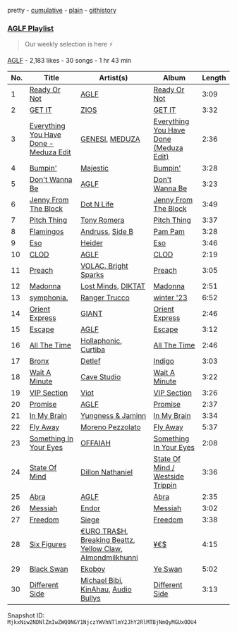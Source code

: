 pretty - [cumulative](/playlists/cumulative/3g2x83PnE4udquzQctBOSF.md) - [plain](/playlists/plain/3g2x83PnE4udquzQctBOSF) - [githistory](https://github.githistory.xyz/mackorone/spotify-playlist-archive/blob/main/playlists/plain/3g2x83PnE4udquzQctBOSF)

### [AGLF Playlist](https://open.spotify.com/playlist/3g2x83PnE4udquzQctBOSF)

> Our weekly selection is here ⚡️

[AGLF](https://open.spotify.com/user/due850omgu70ns7dyg7n7jf12) - 2,183 likes - 30 songs - 1 hr 43 min

| No. | Title | Artist(s) | Album | Length |
|---|---|---|---|---|
| 1 | [Ready Or Not](https://open.spotify.com/track/4n9RHYdYcIofn5C5j1gpz0) | [AGLF](https://open.spotify.com/artist/6xGwO3Ev8tb2hk8J5N9OdG) | [Ready Or Not](https://open.spotify.com/album/4Vmlwmg6QKl3FYqeFZkfM7) | 3:09 |
| 2 | [GET IT](https://open.spotify.com/track/1iE60Ny9k6vGmPRF7iKoUr) | [ZIOS](https://open.spotify.com/artist/1HFgOhnb76kDSv4U6SqLHX) | [GET IT](https://open.spotify.com/album/0hA8jrWzuihDqEm7DZtZEK) | 3:32 |
| 3 | [Everything You Have Done \- Meduza Edit](https://open.spotify.com/track/5ooCfBqZyTB5CTdu1x7S77) | [GENESI](https://open.spotify.com/artist/4OG9hOPsfAEziKvOJj2SG7), [MEDUZA](https://open.spotify.com/artist/0xRXCcSX89eobfrshSVdyu) | [Everything You Have Done \(Meduza Edit\)](https://open.spotify.com/album/6MHJBq2F6942ToNXteGQTe) | 2:36 |
| 4 | [Bumpin'](https://open.spotify.com/track/3mNNfmxCOsLHv74CoIzMDl) | [Majestic](https://open.spotify.com/artist/6QMABvTzixnxzsLYyhqRxI) | [Bumpin'](https://open.spotify.com/album/4sESCe1Q8O2NxP9S2TnGEv) | 3:28 |
| 5 | [Don't Wanna Be](https://open.spotify.com/track/2btIgqM1ddLW5hZBaZJw0W) | [AGLF](https://open.spotify.com/artist/6xGwO3Ev8tb2hk8J5N9OdG) | [Don't Wanna Be](https://open.spotify.com/album/6BFJ3bHMNMVxLxYmvi3mwh) | 3:23 |
| 6 | [Jenny From The Block](https://open.spotify.com/track/3eHD5n37Rw3n6sxE9AJZCf) | [Dot N Life](https://open.spotify.com/artist/38aKknRSzI7luo0LJWDwDS) | [Jenny From The Block](https://open.spotify.com/album/62MGYRNMNdura41YeBrwDP) | 3:49 |
| 7 | [Pitch Thing](https://open.spotify.com/track/6Kea7kd9xbq4bAgEp1srdN) | [Tony Romera](https://open.spotify.com/artist/7GQsOji7pfixzkLt63awo5) | [Pitch Thing](https://open.spotify.com/album/36khe7dGDSL0YUI6stNTzO) | 3:37 |
| 8 | [Flamingos](https://open.spotify.com/track/0lAQ4hpL4wS7EdgXYd3I2w) | [Andruss](https://open.spotify.com/artist/6HZwb7Zbnvfo8u1sst4QrI), [Side B](https://open.spotify.com/artist/3hm9D6w73Erm43Ym0gtmjR) | [Pam Pam](https://open.spotify.com/album/1cdc1XeYkT0YTEYHsh97SU) | 3:28 |
| 9 | [Eso](https://open.spotify.com/track/0whtZ1FZFRkwO8bW13gv2T) | [Heider](https://open.spotify.com/artist/0ntlfibisyrRnv8MFRHdti) | [Eso](https://open.spotify.com/album/6dVepLKGxmtQiVKSrculQE) | 3:46 |
| 10 | [CLOD](https://open.spotify.com/track/0TWVLP8GandBcmFzuHD4iv) | [AGLF](https://open.spotify.com/artist/6xGwO3Ev8tb2hk8J5N9OdG) | [CLOD](https://open.spotify.com/album/0kVpJtY2EYon2C3IMAXwwU) | 2:19 |
| 11 | [Preach](https://open.spotify.com/track/2X6HxhEym4TbK10GF7PL8m) | [VOLAC\. Bright Sparks](https://open.spotify.com/artist/3hGo66CnPVQDBPA6gyevQi) | [Preach](https://open.spotify.com/album/3BgQIbVApzmhwc39g05K9q) | 3:05 |
| 12 | [Madonna](https://open.spotify.com/track/2eNyIYoHZRUeEl5p5PKdOC) | [Lost Minds](https://open.spotify.com/artist/14z02tRm4yTs0cJfmrHfnr), [DIKTAT](https://open.spotify.com/artist/4OUqbwZjd0nfoQuCl7FfbI) | [Madonna](https://open.spotify.com/album/6Cw0ea9TmmMKnsT9aHjnIH) | 2:51 |
| 13 | [symphonia.](https://open.spotify.com/track/0FSdefPsdTZgxFM5Rvwqnu) | [Ranger Trucco](https://open.spotify.com/artist/36N80lh8tNu7XedcW55NC3) | [winter '23](https://open.spotify.com/album/3g5iPkooVkFQTYPwRa1iyy) | 6:52 |
| 14 | [Orient Express](https://open.spotify.com/track/293qKOjripajaL2vyZnJkX) | [GIANT](https://open.spotify.com/artist/5SNRm9Vv3wf1c1MEOU6K1K) | [Orient Express](https://open.spotify.com/album/2ZeA0rOASQLqhn8WSKCNqT) | 2:46 |
| 15 | [Escape](https://open.spotify.com/track/1H3rFP8VEwng3ksIiWOaqi) | [AGLF](https://open.spotify.com/artist/6xGwO3Ev8tb2hk8J5N9OdG) | [Escape](https://open.spotify.com/album/445kF1rP1Ee5HjS7hA1xGG) | 3:12 |
| 16 | [All The Time](https://open.spotify.com/track/5By6A6jdZiJ9j3YION9hQW) | [Hollaphonic](https://open.spotify.com/artist/5MOWxZWdW3Hi4IPyyRrRTi), [Curtiba](https://open.spotify.com/artist/1ZwpPFrrag8lUXAHwNxyY3) | [All The Time](https://open.spotify.com/album/0QBrRX6aMDz7SxzEvHXCv5) | 2:46 |
| 17 | [Bronx](https://open.spotify.com/track/5oWXxAqoHGY96OnwzmdHdH) | [Detlef](https://open.spotify.com/artist/5lZ8HC92jRDlyeq0vSxGeI) | [Indigo](https://open.spotify.com/album/5BFu1tFCVsVvTn6gvU3WRo) | 3:03 |
| 18 | [Wait A Minute](https://open.spotify.com/track/0UAK0qiRTIPUnMzjwKk2PF) | [Cave Studio](https://open.spotify.com/artist/0kSX3QNjUAn4USb074y9GE) | [Wait A Minute](https://open.spotify.com/album/7bEV9C1I27kJqPO53JqTBP) | 3:22 |
| 19 | [VIP Section](https://open.spotify.com/track/2fRPAxlfizmSKUwfGZZjNk) | [Viot](https://open.spotify.com/artist/7fld8KFMgCmJlsVOJ1oo4M) | [VIP Section](https://open.spotify.com/album/0T0imnIgVVMxIMJnAvJk5f) | 3:26 |
| 20 | [Promise](https://open.spotify.com/track/6bUZWGb0T87wJ2ZPyz0UfC) | [AGLF](https://open.spotify.com/artist/6xGwO3Ev8tb2hk8J5N9OdG) | [Promise](https://open.spotify.com/album/5WUts3vG3zcXW0KqK2KnGK) | 2:37 |
| 21 | [In My Brain](https://open.spotify.com/track/75VaEHJpYnWtHj7CenYbf8) | [Yungness & Jaminn](https://open.spotify.com/artist/2W0LCDXmrMO7acenLvkxyR) | [In My Brain](https://open.spotify.com/album/5fT2Hkzx9dhJCPsffatJDu) | 3:34 |
| 22 | [Fly Away](https://open.spotify.com/track/6VF8DFuo2NVsoBKaqt5Nlw) | [Moreno Pezzolato](https://open.spotify.com/artist/4T7wlRMvx47eHo5z78A5tQ) | [Fly Away](https://open.spotify.com/album/0Tc1tg1w34KqvGfbydJFPu) | 5:37 |
| 23 | [Something In Your Eyes](https://open.spotify.com/track/5vr8JEu7dWxm6p1IXBGEbH) | [OFFAIAH](https://open.spotify.com/artist/2E1NFr5AeEGUJkLUUsWCAO) | [Something In Your Eyes](https://open.spotify.com/album/5s4ZxE4IDV0TlOBwZNAPo1) | 2:08 |
| 24 | [State Of Mind](https://open.spotify.com/track/7I6VWFNZoUo0gRDYiAcC4M) | [Dillon Nathaniel](https://open.spotify.com/artist/0Ut5FcDeEgaM9PM3LvnH6j) | [State Of Mind / Westside Trippin](https://open.spotify.com/album/65icEEAu7TwaePaVUzqcHZ) | 3:36 |
| 25 | [Abra](https://open.spotify.com/track/4DB4uMofaOI0tejIe26XGI) | [AGLF](https://open.spotify.com/artist/6xGwO3Ev8tb2hk8J5N9OdG) | [Abra](https://open.spotify.com/album/73QJDc0XOLeUvA0ZbpoaHH) | 2:35 |
| 26 | [Messiah](https://open.spotify.com/track/6KqaitakrynOXlmjy6CSmp) | [Endor](https://open.spotify.com/artist/6F3vLfyutkUhpM50G84eMt) | [Messiah](https://open.spotify.com/album/0AktL0F0nhUNAG2jTxj5rq) | 3:02 |
| 27 | [Freedom](https://open.spotify.com/track/4kvUFWcraZeRn2jFMBeJjN) | [Siege](https://open.spotify.com/artist/3Y7jEjvZAosFRghJl62VNd) | [Freedom](https://open.spotify.com/album/58ybAeIzZzWhc7nD3WABxe) | 3:38 |
| 28 | [Six Figures](https://open.spotify.com/track/4I3G3oB4cfOiKN8q4fzXxQ) | [€URO TRA$H](https://open.spotify.com/artist/18pzORU0ImCwhbZgPZYTI9), [Breaking Beattz](https://open.spotify.com/artist/0eRxVzLBxZGMZcsSoMESfX), [Yellow Claw](https://open.spotify.com/artist/47z7ZrgFoBvVpCnElCE3Zh), [Almondmilkhunni](https://open.spotify.com/artist/778bhPsYwr6sAELsBBX8MC) | [¥€$](https://open.spotify.com/album/2o3gqsfh5Zzl8LA8qKLH6j) | 4:15 |
| 29 | [Black Swan](https://open.spotify.com/track/4XakrAsCDt8dQEw9DwnTvB) | [Ekoboy](https://open.spotify.com/artist/7MiPGXNx49uTQk9HXUIB9o) | [Ye Swan](https://open.spotify.com/album/6e7RdnaEd4Q4HxH4P2wuxe) | 5:02 |
| 30 | [Different Side](https://open.spotify.com/track/76Lq3l4TEzt2javAjXezAr) | [Michael Bibi](https://open.spotify.com/artist/4cvdQRyHmkSQSakUrW2oxv), [KinAhau](https://open.spotify.com/artist/3C7Tv0IqIGLjA9rpVaeHRB), [Audio Bullys](https://open.spotify.com/artist/5kwHgbzNHq1iHkUSrAmjjQ) | [Different Side](https://open.spotify.com/album/5MvoxzRfTWDYjNF98qRezc) | 3:13 |

Snapshot ID: `MjkxNiw2NDNlZmIwZWQ0NGY1NjczYWVhNTlmY2JhY2RlMTBjNmQyMGUxODU4`
